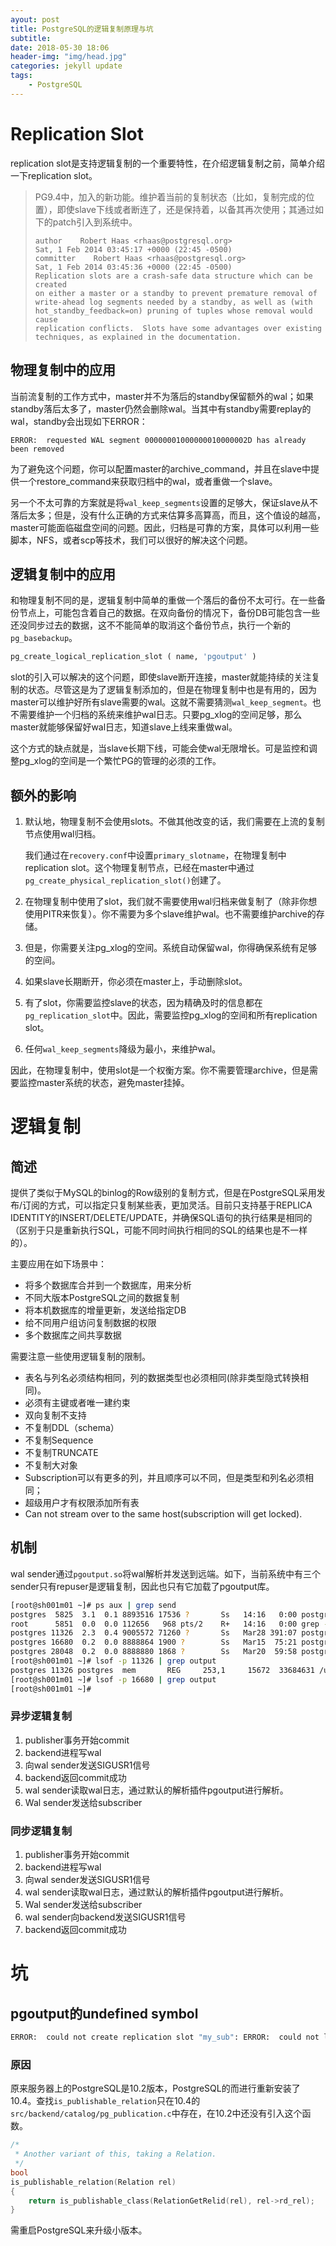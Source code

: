 ```yaml
---
ayout: post
title: PostgreSQL的逻辑复制原理与坑
subtitle: 
date: 2018-05-30 18:06
header-img: "img/head.jpg"
categories: jekyll update
tags:
    - PostgreSQL
---
```


# Replication Slot

replication slot是支持逻辑复制的一个重要特性，在介绍逻辑复制之前，简单介绍一下replication slot。

> PG9.4中，加入的新功能。维护着当前的复制状态（比如，复制完成的位置），即使slave下线或者断连了，还是保持着，以备其再次使用；其通过如下的patch引入到系统中。
>
> ```text
> author    Robert Haas <rhaas@postgresql.org>  
> Sat, 1 Feb 2014 03:45:17 +0000 (22:45 -0500)
> committer    Robert Haas <rhaas@postgresql.org>  
> Sat, 1 Feb 2014 03:45:36 +0000 (22:45 -0500)
> Replication slots are a crash-safe data structure which can be created
> on either a master or a standby to prevent premature removal of
> write-ahead log segments needed by a standby, as well as (with
> hot_standby_feedback=on) pruning of tuples whose removal would cause
> replication conflicts.  Slots have some advantages over existing
> techniques, as explained in the documentation.
> ```

## 物理复制中的应用

当前流复制的工作方式中，master并不为落后的standby保留额外的wal；如果standby落后太多了，master仍然会删除wal。当其中有standby需要replay的wal，standby会出现如下ERROR：

```
ERROR:  requested WAL segment 00000001000000010000002D has already been removed
```

为了避免这个问题，你可以配置master的archive_command，并且在slave中提供一个restore_command来获取归档中的wal，或者重做一个slave。

另一个不太可靠的方案就是将`wal_keep_segments`设置的足够大，保证slave从不落后太多；但是，没有什么正确的方式来估算多高算高，而且，这个值设的越高，master可能面临磁盘空间的问题。因此，归档是可靠的方案，具体可以利用一些脚本，NFS，或者scp等技术，我们可以很好的解决这个问题。

## 逻辑复制中的应用

和物理复制不同的是，逻辑复制中简单的重做一个落后的备份不太可行。在一些备份节点上，可能包含着自己的数据。在双向备份的情况下，备份DB可能包含一些还没同步过去的数据，这不不能简单的取消这个备份节点，执行一个新的`pg_basebackup`。

```sql
pg_create_logical_replication_slot ( name, 'pgoutput' )
```

slot的引入可以解决的这个问题，即使slave断开连接，master就能持续的关注复制的状态。尽管这是为了逻辑复制添加的，但是在物理复制中也是有用的，因为master可以维护好所有slave需要的wal。这就不需要猜测`wal_keep_segment`。也不需要维护一个归档的系统来维护wal日志。只要pg_xlog的空间足够，那么master就能够保留好wal日志，知道slave上线来重做wal。

这个方式的缺点就是，当slave长期下线，可能会使wal无限增长。可是监控和调整pg_xlog的空间是一个繁忙PG的管理的必须的工作。

## 额外的影响

1. 默认地，物理复制不会使用slots。不做其他改变的话，我们需要在上流的复制节点使用wal归档。

   我们通过在`recovery.conf`中设置`primary_slotname`，在物理复制中replication slot。这个物理复制节点，已经在master中通过`pg_create_physical_replication_slot()`创建了。

2. 在物理复制中使用了slot，我们就不需要使用wal归档来做复制了（除非你想使用PITR来恢复）。你不需要为多个slave维护wal。也不需要维护archive的存储。

3. 但是，你需要关注pg_xlog的空间。系统自动保留wal，你得确保系统有足够的空间。

4. 如果slave长期断开，你必须在master上，手动删除slot。

5. 有了slot，你需要监控slave的状态，因为精确及时的信息都在`pg_replication_slot`中。因此，需要监控pg_xlog的空间和所有replication slot。

6. 任何`wal_keep_segments`降级为最小，来维护wal。

因此，在物理复制中，使用slot是一个权衡方案。你不需要管理archive，但是需要监控master系统的状态，避免master挂掉。

# 逻辑复制

## 简述

提供了类似于MySQL的binlog的Row级别的复制方式，但是在PostgreSQL采用发布/订阅的方式，可以指定只复制某些表，更加灵活。目前只支持基于REPLICA IDENTITY的INSERT/DELETE/UPDATE，并确保SQL语句的执行结果是相同的（区别于只是重新执行SQL，可能不同时间执行相同的SQL的结果也是不一样的）。

主要应用在如下场景中：

+ 将多个数据库合并到一个数据库，用来分析
+ 不同大版本PostgreSQL之间的数据复制
+ 将本机数据库的增量更新，发送给指定DB
+ 给不同用户组访问复制数据的权限
+ 多个数据库之间共享数据

需要注意一些使用逻辑复制的限制。

+ 表名与列名必须结构相同，列的数据类型也必须相同(除非类型隐式转换相同)。
+ 必须有主键或者唯一建约束
+ 双向复制不支持
+ 不复制DDL（schema）
+ 不复制Sequence
+ 不复制TRUNCATE
+ 不复制大对象
+ Subscription可以有更多的列，并且顺序可以不同，但是类型和列名必须相同；
+ 超级用户才有权限添加所有表
+ Can not stream over to the same host(subscription will get locked).

## 机制

wal sender通过`pgoutput.so`将wal解析并发送到远端。如下，当前系统中有三个sender只有repuser是逻辑复制，因此也只有它加载了pgoutput库。

```bash
[root@sh001m01 ~]# ps aux | grep send
postgres  5825  3.1  0.1 8893516 17536 ?       Ss   14:16   0:00 postgres: wal sender process repuser 10.9.145.2(40372) idle
root      5851  0.0  0.0 112656   968 pts/2    R+   14:16   0:00 grep --color=auto send
postgres 11326  2.3  0.4 9005572 71260 ?       Ss   Mar28 391:07 postgres: wal sender process repuser 10.9.145.2(49080) idle
postgres 16680  0.2  0.0 8888864 1900 ?        Ss   Mar15  75:21 postgres: wal sender process replication 10.8.109.160(48712) streaming 756/C75E0000
postgres 28048  0.2  0.0 8888880 1868 ?        Ss   Mar20  59:58 postgres: wal sender process replication 10.7.129.249(48794) streaming 756/C75E0000
[root@sh001m01 ~]# lsof -p 11326 | grep output
postgres 11326 postgres  mem       REG     253,1     15672  33684631 /usr/pgsql-10/lib/pgoutput.so
[root@sh001m01 ~]# lsof -p 16680 | grep output
[root@sh001m01 ~]#
```

### 异步逻辑复制

1. publisher事务开始commit
2. backend进程写wal
3. 向wal sender发送SIGUSR1信号
4. backend返回commit成功
5. wal sender读取wal日志，通过默认的解析插件pgoutput进行解析。
6. Wal sender发送给subscriber

### 同步逻辑复制

1. publisher事务开始commit
2. backend进程写wal
3. 向wal sender发送SIGUSR1信号
4. wal sender读取wal日志，通过默认的解析插件pgoutput进行解析。
5. Wal sender发送给subscriber
6. wal sender向backend发送SIGUSR1信号
7. backend返回commit成功

# 坑

## pgoutput的undefined symbol

```bash
ERROR:  could not create replication slot "my_sub": ERROR:  could not load library "/usr/pgsql-10/lib/pgoutput.so": /usr/pgsql-10/lib/pgoutput.so: undefined symbol: is_publishable_relation
```

### 原因

原来服务器上的PostgreSQL是10.2版本，PostgreSQL的而进行重新安装了10.4。查找`is_publishable_relation`只在10.4的`src/backend/catalog/pg_publication.c`中存在，在10.2中还没有引入这个函数。

```c
/*
 * Another variant of this, taking a Relation.
 */
bool
is_publishable_relation(Relation rel)
{
	return is_publishable_class(RelationGetRelid(rel), rel->rd_rel);
}
```

需重启PostgreSQL来升级小版本。